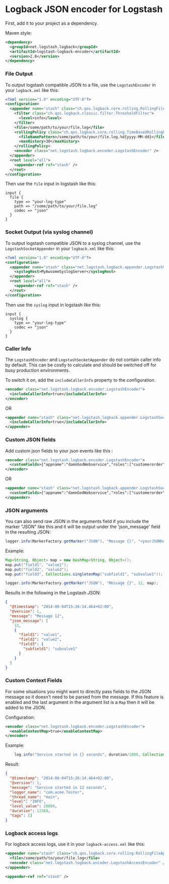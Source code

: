 # Logback JSON encoder for Logstash

First, add it to your project as a dependency.

Maven style:

```xml
<dependency>
  <groupId>net.logstash.logback</groupId>
  <artifactId>logstash-logback-encoder</artifactId>
  <version>2.8</version>
</dependency>
```

### File Output
To output logstash compatible JSON to a file, use the `LogstashEncoder` in your `logback.xml` like this:

```xml
<?xml version="1.0" encoding="UTF-8"?>
<configuration>
  <appender name="stash" class="ch.qos.logback.core.rolling.RollingFileAppender">
    <filter class="ch.qos.logback.classic.filter.ThresholdFilter">
      <level>info</level>
    </filter>
    <file>/some/path/to/your/file.log</file>
    <rollingPolicy class="ch.qos.logback.core.rolling.TimeBasedRollingPolicy">
      <fileNamePattern>/some/path/to/your/file.log.%d{yyyy-MM-dd}</fileNamePattern>
      <maxHistory>30</maxHistory>
    </rollingPolicy>
    <encoder class="net.logstash.logback.encoder.LogstashEncoder" />
  </appender>
  <root level="all">
    <appender-ref ref="stash" />
  </root>
</configuration>
```

Then use the `file` input in logstash like this:

```
input {
  file {
    type => "your-log-type"
    path => "/some/path/to/your/file.log"
    codec => "json"
  }
}
```

### Socket Output (via syslog channel)

To output logstash compatible JSON to a syslog channel, use the `LogstashSocketAppender` in your `logback.xml` like this:
```xml
<?xml version="1.0" encoding="UTF-8"?>
<configuration>
  <appender name="stash" class="net.logstash.logback.appender.LogstashSocketAppender">
    <syslogHost>MyAwsomeSyslogServer</syslogHost>
  </appender>
  <root level="all">
    <appender-ref ref="stash" />
  </root>
</configuration>
```

Then use the `syslog` input in logstash like this:

```
input {
  syslog {
    type => "your-log-type"
    codec => "json"
  }
}
```


### Caller Info
The `LogstashEncoder` and `LogstashSocketAppender` do not contain caller info by default. 
This can be costly to calculate and should be switched off for busy production environments.

To switch it on, add the `includeCallerInfo` property to the configuration.
```xml
<encoder class="net.logstash.logback.encoder.LogstashEncoder">
  <includeCallerInfo>true</includeCallerInfo>
</encoder>
```

OR

```xml
<appender name="stash" class="net.logstash.logback.appender.LogstashSocketAppender">
  <includeCallerInfo>true</includeCallerInfo>
</appender>
```


### Custom JSON fields

Add custom json fields to your json events like this : 
```xml
<encoder class="net.logstash.logback.encoder.LogstashEncoder">
  <customFields>{"appname":"damnGodWebservice","roles":["customerorder","auth"],"buildinfo":{"version":"Version 0.1.0-SNAPSHOT","lastcommit":"75473700d5befa953c45f630c6d9105413c16fe1"}}</customFields>
</encoder>
```

OR

```xml
<appender name="stash" class="net.logstash.logback.appender.LogstashSocketAppender">
  <customFields>{"appname":"damnGodWebservice","roles":["customerorder","auth"],"buildinfo":{"version":"Version 0.1.0-SNAPSHOT","lastcommit":"75473700d5befa953c45f630c6d9105413c16fe1"}}</customFields>
</appender>
```

### JSON arguments
You can also send raw JSON in the arguments field if you include the marker "JSON" like this and it will be output under the 'json_message' field in the resulting JSON:

```java
logger.info(MarkerFactory.getMarker("JSON"), "Message {}", "<yourJSONhere>");
```

Example:

```java
Map<String, Object> map = new HashMap<String, Object>();
map.put("field1", "value1");
map.put("field2", "value2");
map.put("field3", Collections.singletonMap("subfield1", "subvalue1"));

logger.info(MarkerFactory.getMarker("JSON"), "Message {}", 12, map);
```

Results in the following in the Logstash JSON:

```json
{
  "@timestamp": "2014-06-04T15:26:14.464+02:00",
  "@version": 1,
  "message": "Message 12",
  "json_message": [
    12,
    {
      "field1": "value1",
      "field2": "value2",
      "field3": {
        "subfield1": "subvalue1"
      }
    }
  ]
}
```

### Custom Context Fields
For some situations you might want to directly pass fields to the JSON message so it doesn't need to be parsed from the message.
If this feature is enabled and the last argument in the argument list is a `Map` then it will be added to the JSON.

Configuration:
```xml
<encoder class="net.logstash.logback.encoder.LogstashEncoder">
  <enableContextMap>true</enableContextMap>
</encoder>
```

Example:
```java
    log.info("Service started in {} seconds", duration/1000, Collections.singletonMap("duration", duration));
```

Result:
```json
{
  "@timestamp": "2014-06-04T15:26:14.464+02:00",
  "@version": 1,
  "message": "Service started in 12 seconds",
  "logger_name": "com.acme.Tester",
  "thread_name": "main",
  "level": "INFO",
  "level_value": 20000,
  "duration": 12368,
  "tags": []
}
```

### Logback access logs
For logback access logs, use it in your `logback-access.xml` like this:

```xml
<appender name="stash" class="ch.qos.logback.core.rolling.RollingFileAppender">
  <file>/some/path/to/your/file.log</file>
  <encoder class="net.logstash.logback.encoder.LogstashAccessEncoder" />
</appender>

<appender-ref ref="stash" />
```
